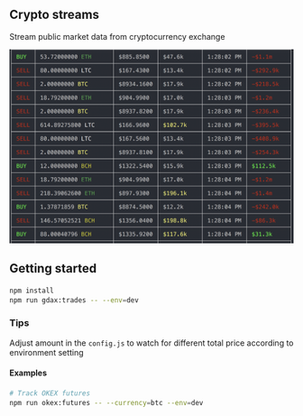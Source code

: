 ## Crypto streams
Stream public market data from cryptocurrency exchange

![logo](./example.png)

## Getting started
```bash
npm install
npm run gdax:trades -- --env=dev
```

### Tips
Adjust amount in the `config.js` to watch for different total price according
to environment setting

#### Examples
```bash
# Track OKEX futures
npm run okex:futures -- --currency=btc --env=dev
```
